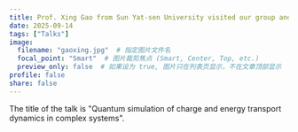 ```yaml
---
title: Prof. Xing Gao from Sun Yat-sen University visited our group and gave a talk
date: 2025-09-14
tags: ["Talks"]
image:
  filename: "gaoxing.jpg"  # 指定图片文件名
  focal_point: "Smart"  # 图片裁剪焦点 (Smart, Center, Top, etc.)
  preview_only: false  # 如果设为 true, 图片只在列表页显示，不在文章顶部显示
profile: false
share: false
---
```


The title of the talk is "Quantum simulation of charge and energy
transport dynamics in complex systems".
<!--more-->
